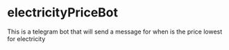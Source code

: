 # electricityPriceBot
This is a telegram bot that will send a message for when is the price lowest for electricity
